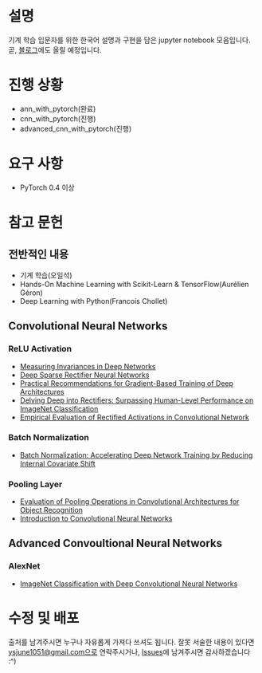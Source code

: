 # 설명
기계 학습 입문자를 위한 한국어 설명과 구현을 담은 jupyter notebook 모음입니다.<br>
곧, [블로그](https://burgerphilia.github.io/)에도 올릴 예정입니다.<br>

# 진행 상황
* ann_with_pytorch(완료)<br>
* cnn_with_pytorch(진행)<br>
* advanced_cnn_with_pytorch(진행)<br>

# 요구 사항
* PyTorch 0.4 이상

# 참고 문헌
## 전반적인 내용
* 기계 학습(오일석)<br>
* Hands-On Machine Learning with Scikit-Learn & TensorFlow(Aurélien Géron)<br>
* Deep Learning with Python(Francois Chollet)<br>

## Convolutional Neural Networks
### ReLU Activation
* [Measuring Invariances in Deep Networks](https://papers.nips.cc/paper/3790-measuring-invariances-in-deep-networks) 
* [Deep Sparse Rectifier Neural Networks](http://proceedings.mlr.press/v15/glorot11a.html)
* [Practical Recommendations for Gradient-Based Training of Deep Architectures](https://arxiv.org/abs/1206.5533)
* [Delving Deep into Rectifiers: Surpassing Human-Level Performance on ImageNet Classification](https://arxiv.org/abs/1502.01852) 
* [Empirical Evaluation of Rectified Activations in Convolutional Network](https://arxiv.org/abs/1505.00853)
### Batch Normalization
* [Batch Normalization: Accelerating Deep Network Training by Reducing Internal Covariate Shift](https://arxiv.org/abs/1502.03167)
### Pooling Layer
* [Evaluation of Pooling Operations in Convolutional Architectures for Object Recognition](http://ais.uni-bonn.de/papers/icann2010_maxpool.pdf)
* [Introduction to Convolutional Neural Networks](https://pdfs.semanticscholar.org/450c/a19932fcef1ca6d0442cbf52fec38fb9d1e5.pdf)

## Advanced Convoultional Neural Networks
### AlexNet
* [ImageNet Classification with Deep Convolutional Neural Networks](https://papers.nips.cc/paper/4824-imagenet-classification-with-deep-convolutional-neural-networks)

# 수정 및 배포
출처를 남겨주시면 누구나 자유롭게 가져다 쓰셔도 됩니다. 잘못 서술한 내용이 있다면 ysjune1051@gmail.com으로 연락주시거나, [Issues](https://github.com/burgerphilia/machine-learing-basics/issues)에 남겨주시면 감사하겠습니다 :^)
